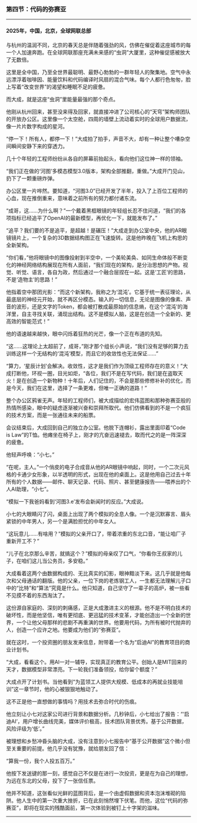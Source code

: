 ### **第四节：代码的弥赛亚**

---

#### **2025年，中国，北京，全球网联总部**

与杭州的温润不同，北京的春天总是伴随着强劲的风，仿佛在催促着这座城市的每一个人加速奔跑。在全球网联那座充满未来感的“虫洞”大厦里，这种催促感被放大了无数倍。

这里是全中国，乃至全世界最聪明、最野心勃勃的一群年轻人的聚集地。空气中永远漂浮着咖啡因、能量饮料和代码编译时风扇的混合气味。每个人都行色匆匆，脸上写着“改变世界”的渴望和睡眠不足的疲惫。

而大成，就是这座“虫洞”里能量最强的那个奇点。

他刚从杭州回来，甚至没来得及回家，就直接冲进了公司核心的“天穹”架构师团队的开放办公区。这里像一个太空舱，四周的墙壁上流动着实时的全球用户数据流，像一片片数字构成的星河。

“停一下！所有人，都停一下！”大成拍了拍手，声音不大，却有一种让整个嘈杂空间瞬间安静下来的穿透力。

几十个年轻的工程师纷纷从各自的屏幕前抬起头，看向他们这位神一样的领袖。

“我们正在做的‘河图’多模态模型3.0版本，架构全部推翻，重做。”大成开门见山，扔下了一颗重磅炸弹。

办公区里一片哗然。要知道，“河图3.0”已经开发了半年，投入了上百位工程师的心血，现在推倒重来，意味着之前所有的努力都付诸东流。

“成哥，这……为什么啊？”一个戴着黑框眼镜的年轻组长忍不住问道，“我们的各项指标已经追平了OpenAI的最新模型，再优化一下，就能发布了。”

“追平？我们要的不是追平，是超越！是碾压！”大成走到办公室中央，他的AR眼镜镜片上，一个复杂的3D数据结构图正在飞速旋转。这是他昨晚在飞机上构思的全新架构。

“你们看，”他将眼镜中的图像投射到半空中，一个美轮美奂、如同生命体般不断变化的神经网络结构展现在所有人面前，“我们现在的架构，是分治思想的产物。视觉、听觉、语言，各自为政，然后通过一个融合层捏在一起。这是‘工匠’的思路，不是‘造物主’的思路！”

他指着空中那团光影：“而这个新架构，我称之为‘混沌’。它基于统一表征理论，从最底层的神经元开始，就不再区分模态。输入的一切信息，无论是图像的像素、声音的波形，还是文字的Token，都会被打散成最原始的信息熵，在这个‘混沌’的海洋里，自主寻找关联，涌现出结构。这不是模拟人脑，这是在创造一个全新的、更高效的智能范式！”

他的语速越来越快，眼中闪烁着狂热的光芒，像一个正在布道的先知。

“这……这理论上太超前了，成哥，”刚才那个组长小声说，“我们没有足够的算力去训练这样一个无结构的‘混沌’模型，而且它的收敛性也无法保证……”

“算力，‘星辰计划’会解决。收敛性，这才是我们作为顶级工程师存在的意义！”大成打断他，环视一圈，目光如炬，“各位，我们不是在写代码，我们是在盗取天火！是在创造一个新物种！十年后，人们记住的，不会是那些修修补补的优化，而是今天，我们在这里，选择了一条更难，但唯一正确的道路！”

整个办公区鸦雀无声。年轻的工程师们，被大成描绘的宏伟蓝图和那种弥赛亚般的热情所感染，眼中的疑虑逐渐被兴奋和崇拜所取代。他们仿佛看到的不是一个疯狂的技术方案，而是一张通往未来的船票。

会议结束后，大成回到自己的独立办公室。他脱下连帽衫，露出里面印着“Code is Law”的T恤。他瘫坐在椅子上，刚才的亢奋迅速褪去，取而代之的是一阵深深的疲惫。

他轻声呼唤：“小七。”

“在呢，主人。”一个俏皮的电子合成音从他的AR眼镜中响起，同时，一个二次元风格的卡通少女形象，以半透明的形式，出现在他的桌面上。这是他用自己过去十年所有的个人数据——邮件、聊天记录、代码、照片、甚至健康报告——喂养出的个人AI助理，“小七”。

“模拟一下我爸妈看到‘河图3.e’发布会新闻时的反应。”大成说。

小七的大眼睛闪了闪，桌面上出现了两个模拟的全息人像。一个是沉默寡言、眉头紧锁的中年男人，另一个是满脸担忧的中年女人。

“这玩意儿……有啥用？”模拟的父亲开口了，带着浓重的东北口音，“能让咱厂子重新开工不？”

“儿子在北京那么辛苦，就搞这个？”模拟的母亲叹了口气，“你看你王叔家的儿子，在咱们这儿当公务员，多安稳。”

大成看着这两个由数据构成的、无比真实的幻影，眼神黯淡下来。这几乎就是他每次和父母通话的翻版。他的父亲，一位下岗的老炼钢工人，一生都无法理解儿子口中的“比特”和“算法”究竟是什么。他只知道，自己坚守了一辈子的高炉，被一些看不见摸不着的东西淘汰了。

这份源自家庭的、深刻的刺痛感，正是大成激进主义的根源。他不是不明白技术的破坏性，而是他坚信，唯有更彻底、更迅猛的技术变革，才能创造出一个全新的世界，一个让他父母那样的悲剧不再重演的世界。他要用代码，为所有被时代抛弃的人，创造一个应许之地。他要成为他们的“弥赛亚”。

就在这时，一个投资圈的朋友发来信息，附带着一个名为“启迪AI”的教育项目的商业计划书。

“大成，看看这个。用AI一对一辅导，实现真正的教育公平。创始人是MIT回来的天才，数据模型非常漂亮。下一轮我们准备领投，给你留个额度？”

大成点开了计划书。当他看到“为蓝领工人提供大规模、低成本的再就业技能培训”这一章节时，他的心被狠狠地触动了。

这不正是他一直想做的事情吗？用技术去弥合时代的伤痕。

他立刻让小七对这家公司进行背景和数据分析。几秒钟后，小七给出了报告：“‘启迪AI’，用户增长曲线完美，媒体评价极高，技术团队背景优秀。基于公开数据，风险评级为‘低’。”

被理想和乡愁冲昏头脑的大成，没有注意到小七报告中“基于公开数据”这个微小但至关重要的前提。他几乎没有犹豫，就给朋友回了信：

“算我一份，我个人投五百万。”

他按下发送键的那一刻，感觉自己不仅是在进行一次投资，更是在为自己的理想，为远在东北的父母，投下了一张信任票。

他并不知道，这张看似光鲜的蓝图背后，是一个由虚假数据和资本泡沫堆砌的陷阱。他人生中的第一次重大挫折，已在此刻悄然埋下伏笔。而他，这位“代码的弥赛亚”，即将在现实的残酷面前，第一次体验到被钉上十字架的滋味。

---

###

###
